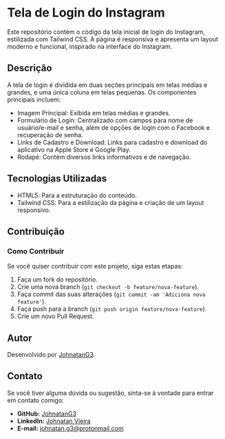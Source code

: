 # Tela de Login do Instagram

Este repositório contém o código da tela inicial de login do Instagram, estilizada com Tailwind CSS. A página é responsiva e apresenta um layout moderno e funcional, inspirado na interface do Instagram.

## Descrição

A tela de login é dividida em duas seções principais em telas médias e grandes, e uma única coluna em telas pequenas. Os componentes principais incluem:

- Imagem Principal: Exibida em telas médias e grandes.
- Formulário de Login: Centralizado com campos para nome de usuário/e-mail e senha, além de opções de login com o Facebook e recuperação de senha.
- Links de Cadastro e Download: Links para cadastro e download do aplicativo na Apple Store e Google Play.
- Rodapé: Contém diversos links informativos e de navegação.

## Tecnologias Utilizadas

- HTML5: Para a estruturação do conteúdo.
- Tailwind CSS: Para a estilização da página e criação de um layout responsivo.

## Contribuição

### Como Contribuir

Se você quiser contribuir com este projeto, siga estas etapas:

1. Faça um fork do repositório.
2. Crie uma nova branch (`git checkout -b feature/nova-feature`).
3. Faça commit das suas alterações (`git commit -am 'Adiciona nova feature'`).
4. Faça push para a branch (`git push origin feature/nova-feature`).
5. Crie um novo Pull Request.

## Autor

Desenvolvido por [JohnatanG3](https://github.com/SeuUsuario).

## Contato

Se você tiver alguma dúvida ou sugestão, sinta-se à vontade para entrar em contato comigo:

- **GitHub:** [JohnatanG3](https://github.com/SeuUsuario)
- **LinkedIn:** [Johnatan Vieira](https://www.linkedin.com/in/johnatan-vieira-a602542aa/)
- **E-mail:** johnatan.g3@protonmail.com
